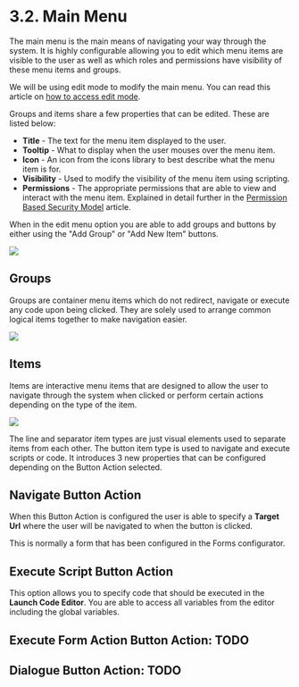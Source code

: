 # 3.2. Main Menu

The main menu is the main means of navigating your way through the system. It is highly configurable allowing you to edit which menu items are visible to the user as well as which roles and permissions have visibility of these menu items and groups.

We will be using edit mode to modify the main menu. You can read this article on <a href="https://shesha-documentation.readthedocs.io/en/latest/3.%20Front-End%20Core%20Concepts/3.4.%20Configured%20Views/1.%20Toggling%20Edit%20Mode/" target="_blank">how to access edit mode</a>.

Groups and items share a few properties that can be edited. These are listed below:

- **Title** - The text for the menu item displayed to the user.
- **Tooltip** - What to display when the user mouses over the menu item.
- **Icon** - An icon from the icons library to best describe what the menu item is for.
- **Visibility** - Used to modify the visibility of the menu item using scripting.
- **Permissions** - The appropriate permissions that are able to view and interact with the menu item. Explained in detail further in the <a href="https://shesha-documentation.readthedocs.io/en/latest/5.%20Fundamentals/5.7.%20Security/1.%20Overview/" target="_blank">Permission Based Security Model</a> article.

When in the edit menu option you are able to add groups and buttons by either using the "Add Group" or "Add New Item" buttons.

![](https://github.com/Boxfusion/shesha-docs/blob/main/docs/assets/mainmenuImages/MMImage1.png?raw=true)

## Groups

Groups are container menu items which do not redirect, navigate or execute any code upon being clicked. They are solely used to arrange common logical items together to make navigation easier.

![](https://github.com/Boxfusion/shesha-docs/blob/main/docs/assets/mainmenuImages/MMImage2.png?raw=true)

## Items

Items are interactive menu items that are designed to allow the user to navigate through the system when clicked or perform certain actions depending on the type of the item.

![](https://github.com/Boxfusion/shesha-docs/blob/main/docs/assets/mainmenuImages/MMImage3.png?raw=true)

The line and separator item types are just visual elements used to separate items from each other. The button item type is used to navigate and execute scripts or code. It introduces 3 new properties that can be configured depending on the Button Action selected.

## Navigate Button Action

When this Button Action is configured the user is able to specify a **Target Url** where the user will be navigated to when the button is clicked.

This is normally a form that has been configured in the Forms configurator.

## Execute Script Button Action

This option allows you to specify code that should be executed in the **Launch Code Editor**. You are able to access all variables from the editor including the global variables.

## Execute Form Action Button Action: TODO

## Dialogue Button Action: TODO
